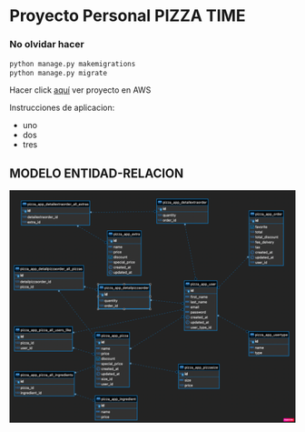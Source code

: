 # Proyecto Personal PIZZA TIME

### No olvidar hacer

```
python manage.py makemigrations
python manage.py migrate
```
Hacer click [aquí](http://52.67.195.126/) ver proyecto en AWS

Instrucciones de aplicacion:

- uno
- dos
- tres

## MODELO ENTIDAD-RELACION
![alt Purecloud](imgs/ER-MODELS.png)

